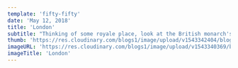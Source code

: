```yaml
---
template: 'fifty-fifty'
date: 'May 12, 2018'
title: 'London'
subtitle: "Thinking of some royale place, look at the British monarch's history and traditions"
thumb: 'https://res.cloudinary.com/blogs1/image/upload/v1543342404/blog1/thumbs/images.jpg'
imageURL: 'https://res.cloudinary.com/blogs1/image/upload/v1543340369/blog1/originals/images.jpg'
imageTitle: 'London'
---
```


